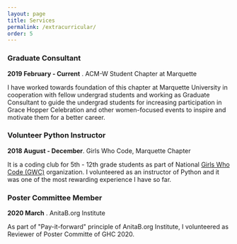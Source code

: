 ```yaml
---
layout: page
title: Services
permalink: /extracurricular/
order: 5
---
```

### Graduate Consultant

**2019 February - Current** . ACM-W Student Chapter at Marquette

I have worked towards foundation of this chapter at Marquette University in cooperation with fellow undergrad students and working as Graduate Consultant to guide the undergrad students for increasing participation in Grace Hopper Celebration and other women-focused events to inspire and motivate them for a better career. 

### Volunteer Python Instructor

**2018 August - December**. Girls Who Code, Marquette Chapter

It is a coding club for 5th - 12th grade students as part of National [Girls Who Code (GWC)](https://girlswhocode.com/) organization. I volunteered as an instructor of Python and it was one of the most rewarding experience I have so far. 

### Poster Committee Member

**2020 March** . AnitaB.org Institute

As part of "Pay-it-forward" principle of AnitaB.org Institute, I volunteered as Reviewer of Poster Committe of GHC 2020. 
